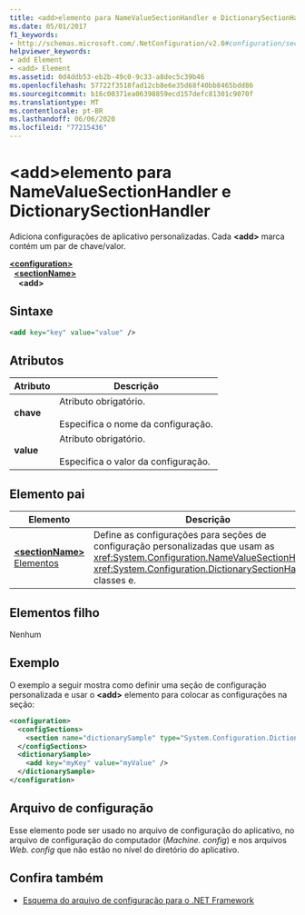 ```yaml
---
title: <add>elemento para NameValueSectionHandler e DictionarySectionHandler
ms.date: 05/01/2017
f1_keywords:
- http://schemas.microsoft.com/.NetConfiguration/v2.0#configuration/sectionName/add
helpviewer_keywords:
- add Element
- <add> Element
ms.assetid: 0d4ddb53-eb2b-49c0-9c33-a8dec5c39b46
ms.openlocfilehash: 57722f3518fad12cb8e6e35d68f40bb8465bdd86
ms.sourcegitcommit: b16c00371ea06398859ecd157defc81301c9070f
ms.translationtype: MT
ms.contentlocale: pt-BR
ms.lasthandoff: 06/06/2020
ms.locfileid: "77215436"
---
```

# <a name="add-element-for-namevaluesectionhandler-and-dictionarysectionhandler"></a>\<add>elemento para NameValueSectionHandler e DictionarySectionHandler

Adiciona configurações de aplicativo personalizadas. Cada **\<add>** marca contém um par de chave/valor.

[**\<configuration>**](configuration-element.md)\
&nbsp;&nbsp;[**\<sectionName>**](custom-element-2.md)\
&nbsp;&nbsp;&nbsp;&nbsp;**\<add>**

## <a name="syntax"></a>Sintaxe

```xml
<add key="key" value="value" />
```

## <a name="attributes"></a>Atributos

| Atributo | Descrição |
| --------- | ----------- |
| **chave**   | Atributo obrigatório.<br><br>Especifica o nome da configuração. |
| **value** | Atributo obrigatório.<br><br>Especifica o valor da configuração. |

## <a name="parent-element"></a>Elemento pai

| Elemento | Descrição |
| ------- | ------------|
| [**\<sectionName>** Elementos](custom-element-2.md) | Define as configurações para seções de configuração personalizadas que usam as <xref:System.Configuration.NameValueSectionHandler> <xref:System.Configuration.DictionarySectionHandler> classes e. |

## <a name="child-elements"></a>Elementos filho

Nenhum

## <a name="example"></a>Exemplo

O exemplo a seguir mostra como definir uma seção de configuração personalizada e usar o **\<add>** elemento para colocar as configurações na seção:

```xml
<configuration>
  <configSections>
    <section name="dictionarySample" type="System.Configuration.DictionarySectionHandler,System" />
  </configSections>
  <dictionarySample>
    <add key="myKey" value="myValue" />
  </dictionarySample>
</configuration>
```

## <a name="configuration-file"></a>Arquivo de configuração

Esse elemento pode ser usado no arquivo de configuração do aplicativo, no arquivo de configuração do computador (*Machine. config*) e nos arquivos *Web. config* que não estão no nível do diretório do aplicativo.

## <a name="see-also"></a>Confira também

- [Esquema do arquivo de configuração para o .NET Framework](index.md)
